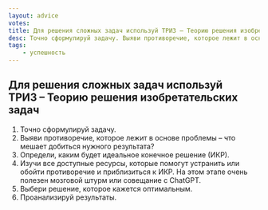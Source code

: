 ```yaml
---
layout: advice
votes:
title: Для решения сложных задач используй ТРИЗ – Теорию решения изобретательских задач
desc: Точно сформулируй задачу. Выяви противоречие, которое лежит в основе проблемы.
tags:
    - успешность
---
```


## Для решения сложных задач используй ТРИЗ – Теорию решения изобретательских задач

1. Точно сформулируй задачу.
2. Выяви противоречие, которое лежит в основе проблемы – что мешает добиться нужного результата?
3. Определи, каким будет идеальное конечное решение (ИКР).
4. Изучи все доступные ресурсы, которые помогут устранить или обойти противоречие и приблизиться к ИКР. На этом этапе очень полезен мозговой штурм или совещание с ChatGPT.
5. Выбери решение, которое кажется оптимальным.
6. Проанализируй результаты.
